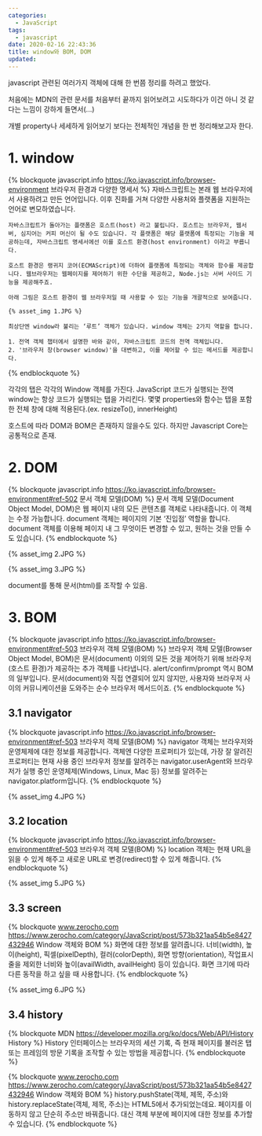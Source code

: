 ```yaml
---
categories:
  - JavaScript
tags:
  - javascript
date: 2020-02-16 22:43:36
title: window와 BOM, DOM
updated:
---
```



javascript 관련된 여러가지 객체에 대해 한 번쯤 정리를 하려고 했었다.

처음에는 MDN의 관련 문서를 처음부터 끝까지 읽어보려고 시도하다가 이건 아니 것 같다는 느낌이 강하게 들면서(...)

개별 property나 세세하게 읽어보기 보다는 전체적인 개념을 한 번 정리해보고자 한다.

# 1. window

{% blockquote javascript.info https://ko.javascript.info/browser-environment 브라우저 환경과 다양한 명세서 %}
    자바스크립트는 본래 웹 브라우저에서 사용하려고 만든 언어입니다. 이후 진화를 거쳐 다양한 사용처와 플랫폼을 지원하는 언어로 변모하였습니다.

    자바스크립트가 돌아가는 플랫폼은 호스트(host) 라고 불립니다. 호스트는 브라우저, 웹서버, 심지어는 커피 머신이 될 수도 있습니다. 각 플랫폼은 해당 플랫폼에 특정되는 기능을 제공하는데, 자바스크립트 명세서에선 이를 호스트 환경(host environment) 이라고 부릅니다.

    호스트 환경은 랭귀지 코어(ECMAScript)에 더하여 플랫폼에 특정되는 객체와 함수를 제공합니다. 웹브라우저는 웹페이지를 제어하기 위한 수단을 제공하고, Node.js는 서버 사이드 기능을 제공해주죠.

    아래 그림은 호스트 환경이 웹 브라우저일 때 사용할 수 있는 기능을 개괄적으로 보여줍니다.

    {% asset_img 1.JPG %}

    최상단엔 window라 불리는 ‘루트’ 객체가 있습니다. window 객체는 2가지 역할을 합니다.

    1. 전역 객체 챕터에서 설명한 바와 같이, 자바스크립트 코드의 전역 객체입니다.
    2. '브라우저 창(browser window)'을 대변하고, 이를 제어할 수 있는 메서드를 제공합니다.
{% endblockquote %}

각각의 탭은 각각의 Window 객체를 가진다. JavaScript 코드가 실행되는 전역 window는 항상 코드가 실행되는 탭을 가리킨다.
몇몇 properties와 함수는 탭을 포함한 전체 창에 대해 적용된다.(ex. resizeTo(), innerHeight)

호스트에 따라 DOM과 BOM은 존재하지 않을수도 있다. 하지만 Javascript Core는 공통적으로 존재.

# 2. DOM

{% blockquote javascript.info https://ko.javascript.info/browser-environment#ref-502 문서 객체 모델(DOM) %}
    문서 객체 모델(Document Object Model, DOM)은 웹 페이지 내의 모든 콘텐츠를 객체로 나타내줍니다. 이 객체는 수정 가능합니다.
    document 객체는 페이지의 기본 ‘진입점’ 역할을 합니다. document 객체를 이용해 페이지 내 그 무엇이든 변경할 수 있고, 원하는 것을 만들 수도 있습니다.
{% endblockquote %}

{% asset_img 2.JPG %}

{% asset_img 3.JPG %}

document를 통해 문서(html)를 조작할 수 있음.

# 3. BOM

{% blockquote javascript.info https://ko.javascript.info/browser-environment#ref-503 브라우저 객체 모델(BOM) %}
    브라우저 객체 모델(Browser Object Model, BOM)은 문서(document) 이외의 모든 것을 제어하기 위해 브라우저(호스트 환경)가 제공하는 추가 객체를 나타냅니다.
    alert/confirm/prompt 역시 BOM의 일부입니다. 문서(document)와 직접 연결되어 있지 않지만, 사용자와 브라우저 사이의 커뮤니케이션을 도와주는 순수 브라우저 메서드이죠.
{% endblockquote %}

## 3.1 navigator

{% blockquote javascript.info https://ko.javascript.info/browser-environment#ref-503 브라우저 객체 모델(BOM) %}
    navigator 객체는 브라우저와 운영체제에 대한 정보를 제공합니다. 객체엔 다양한 프로퍼티가 있는데, 가장 잘 알려진 프로퍼티는 현재 사용 중인 브라우저 정보를 알려주는 navigator.userAgent와 브라우저가 실행 중인 운영체제(Windows, Linux, Mac 등) 정보를 알려주는 navigator.platform입니다.
{% endblockquote %}

{% asset_img 4.JPG %}

## 3.2 location

{% blockquote javascript.info https://ko.javascript.info/browser-environment#ref-503 브라우저 객체 모델(BOM) %}
    location 객체는 현재 URL을 읽을 수 있게 해주고 새로운 URL로 변경(redirect)할 수 있게 해줍니다.
{% endblockquote %}

{% asset_img 5.JPG %}

## 3.3 screen

{% blockquote www.zerocho.com https://www.zerocho.com/category/JavaScript/post/573b321aa54b5e8427432946 Window 객체와 BOM %}
    화면에 대한 정보를 알려줍니다. 너비(width), 높이(height), 픽셀(pixelDepth), 컬러(colorDepth), 화면 방향(orientation), 작업표시줄을 제외한 너비와 높이(availWidth, availHeight) 등이 있습니다. 화면 크기에 따라 다른 동작을 하고 싶을 때 사용합니다.
{% endblockquote %}

{% asset_img 6.JPG %}

## 3.4 history

{% blockquote MDN https://developer.mozilla.org/ko/docs/Web/API/History History %}
    History 인터페이스는 브라우저의 세션 기록, 즉 현재 페이지를 불러온 탭 또는 프레임의 방문 기록을 조작할 수 있는 방법을 제공합니다.
{% endblockquote %}

{% blockquote www.zerocho.com https://www.zerocho.com/category/JavaScript/post/573b321aa54b5e8427432946 Window 객체와 BOM %}
    history.pushState(객체, 제목, 주소)와 history.replaceState(객체, 제목, 주소)는 HTML5에서 추가되었는데요. 페이지를 이동하지 않고 단순히 주소만 바꿔줍니다. 대신 객체 부분에 페이지에 대한 정보를 추가할 수 있습니다.
{% endblockquote %}
